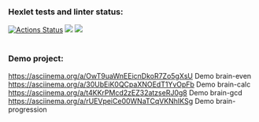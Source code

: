 ### Hexlet tests and linter status:
[![Actions Status](https://github.com/ivan-shumilin/python-project-lvl1/workflows/hexlet-check/badge.svg)](https://github.com/ivan-shumilin/python-project-lvl1/actions)
<a href="https://codeclimate.com/github/codeclimate/codeclimate/maintainability"><img src="https://api.codeclimate.com/v1/badges/a99a88d28ad37a79dbf6/maintainability" /></a>
<a href="https://codeclimate.com/github/codeclimate/codeclimate/test_coverage"><img src="https://api.codeclimate.com/v1/badges/a99a88d28ad37a79dbf6/test_coverage" /></a>
<br>
<br>
### Demo project:
https://asciinema.org/a/OwT9uaWnEEicnDkoR7Zo5gXsU Demo brain-even
<br>https://asciinema.org/a/30UbEiK0QCpaXNOEdT1YvOpFb Demo brain-calc
<br>https://asciinema.org/a/t4KKrPMcd2zEZ32atzseRJ0g8 Demo brain-gcd
<br>https://asciinema.org/a/rUEVpeiCe00WNaTCqVKNhIKSg Demo brain-progression
